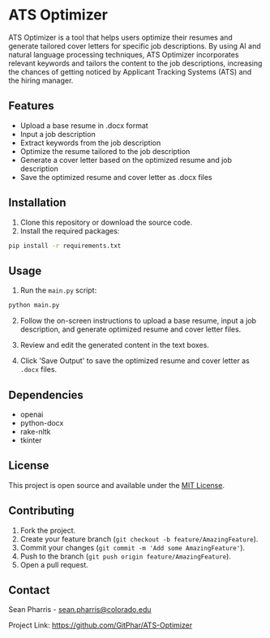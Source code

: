 # ATS Optimizer

ATS Optimizer is a tool that helps users optimize their resumes and generate tailored cover letters for specific job descriptions. By using AI and natural language processing techniques, ATS Optimizer incorporates relevant keywords and tailors the content to the job descriptions, increasing the chances of getting noticed by Applicant Tracking Systems (ATS) and the hiring manager.

## Features

- Upload a base resume in .docx format
- Input a job description
- Extract keywords from the job description
- Optimize the resume tailored to the job description
- Generate a cover letter based on the optimized resume and job description
- Save the optimized resume and cover letter as .docx files

## Installation

1. Clone this repository or download the source code.
2. Install the required packages:

```bash
pip install -r requirements.txt
```

## Usage

1. Run the `main.py` script:

```bash
python main.py
```

2. Follow the on-screen instructions to upload a base resume, input a job description, and generate optimized resume and cover letter files.

3. Review and edit the generated content in the text boxes.

4. Click 'Save Output' to save the optimized resume and cover letter as `.docx` files.

## Dependencies

- openai
- python-docx
- rake-nltk
- tkinter

## License

This project is open source and available under the [MIT License](LICENSE).

## Contributing

1. Fork the project.
2. Create your feature branch (`git checkout -b feature/AmazingFeature`).
3. Commit your changes (`git commit -m 'Add some AmazingFeature'`).
4. Push to the branch (`git push origin feature/AmazingFeature`).
5. Open a pull request.

## Contact

Sean Pharris - sean.pharris@colorado.edu

Project Link: https://github.com/GitPhar/ATS-Optimizer
